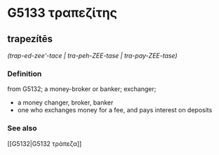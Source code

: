 # G5133 τραπεζίτης

## trapezítēs

_(trap-ed-zee'-tace | tra-peh-ZEE-tase | tra-pay-ZEE-tase)_

### Definition

from G5132; a money-broker or banker; exchanger; 

- a money changer, broker, banker
- one who exchanges money for a fee, and pays interest on deposits

### See also

[[G5132|G5132 τράπεζα]]
